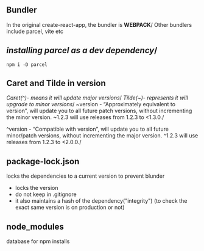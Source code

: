 ## Bundler
In the original create-react-app, the bundler is **WEBPACK**/
Other bundlers include parcel, vite etc

## ***installing parcel as a dev dependency***/
```
npm i -D parcel
```

## Caret and Tilde in version
*Caret(^)- means it will update major versions*/
*Tilde(~)- represents it will upgrade to minor versions*/
~version - “Approximately equivalent to version”, will update you to all future patch versions, without incrementing the minor version. ~1.2.3 will use releases from 1.2.3 to <1.3.0./

^version - “Compatible with version”, will update you to all future minor/patch versions, without incrementing the major version. ^1.2.3 will use releases from 1.2.3 to <2.0.0./

## package-lock.json
locks the dependencies to a current version to prevent blunder
- locks the version
- do not keep in .gitignore
- it also maintains a hash of the dependency("integrity") (to check the exact same version is on production or not)

## node_modules
database for npm installs